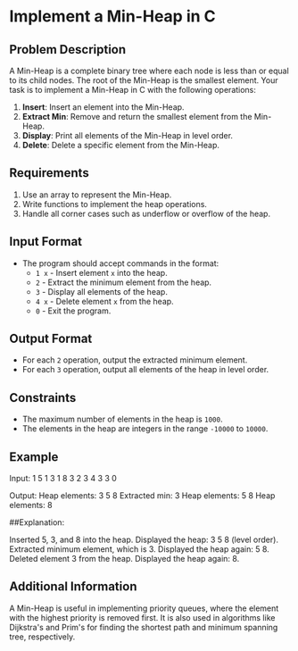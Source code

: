 # Implement a Min-Heap in C

## Problem Description
A Min-Heap is a complete binary tree where each node is less than or equal to its child nodes. The root of the Min-Heap is the smallest element. Your task is to implement a Min-Heap in C with the following operations:
1. **Insert**: Insert an element into the Min-Heap.
2. **Extract Min**: Remove and return the smallest element from the Min-Heap.
3. **Display**: Print all elements of the Min-Heap in level order.
4. **Delete**: Delete a specific element from the Min-Heap.

## Requirements
1. Use an array to represent the Min-Heap.
2. Write functions to implement the heap operations.
3. Handle all corner cases such as underflow or overflow of the heap.

## Input Format
- The program should accept commands in the format:
  - `1 x` - Insert element `x` into the heap.
  - `2` - Extract the minimum element from the heap.
  - `3` - Display all elements of the heap.
  - `4 x` - Delete element `x` from the heap.
  - `0` - Exit the program.

## Output Format
- For each `2` operation, output the extracted minimum element.
- For each `3` operation, output all elements of the heap in level order.

## Constraints
- The maximum number of elements in the heap is `1000`.
- The elements in the heap are integers in the range `-10000` to `10000`.

## Example
Input: 1 5 1 3 1 8 3 2 3 4 3 3 0

Output: Heap elements: 3 5 8 Extracted min: 3 Heap elements: 5 8 Heap elements: 8

##Explanation:

Inserted 5, 3, and 8 into the heap.
Displayed the heap: 3 5 8 (level order).
Extracted minimum element, which is 3.
Displayed the heap again: 5 8.
Deleted element 3 from the heap.
Displayed the heap again: 8.


## Additional Information
A Min-Heap is useful in implementing priority queues, where the element with the highest priority is removed first. It is also used in algorithms like Dijkstra's and Prim's for finding the shortest path and minimum spanning tree, respectively.
